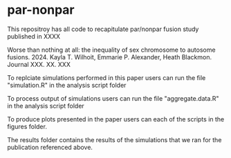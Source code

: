 # par-nonpar
This repositroy has all code to recapitulate par/nonpar fusion study published in XXXX

Worse than nothing at all: the inequality of sex chromosome to autosome fusions. 2024. Kayla T. Wilhoit, Emmarie P. Alexander, Heath Blackmon. Journal XXX. XX. XXX

To replciate simulations performed in this paper users can run the file "simulation.R" in the analysis script folder

To process output of simulations users can run the file "aggregate.data.R" in the analysis script folder

To produce plots presented in the paper users can each of the scripts in the figures folder.

The results folder contains the results of the simulations that we ran for the publication referenced above.
